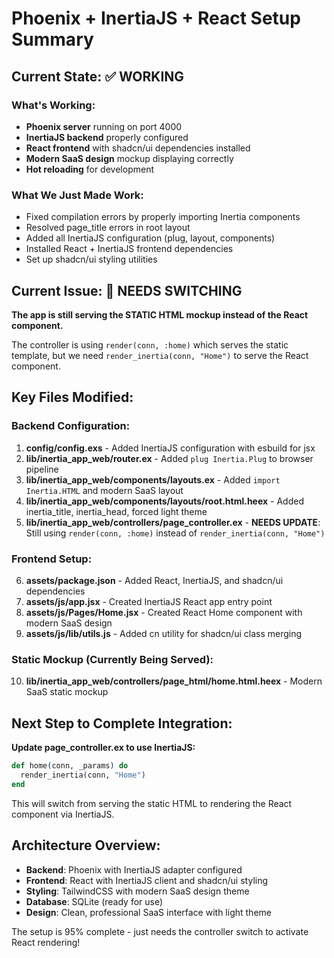 # Phoenix + InertiaJS + React Setup Summary

## Current State: ✅ WORKING

### What's Working:
- **Phoenix server** running on port 4000
- **InertiaJS backend** properly configured
- **React frontend** with shadcn/ui dependencies installed
- **Modern SaaS design** mockup displaying correctly
- **Hot reloading** for development

### What We Just Made Work:
- Fixed compilation errors by properly importing Inertia components
- Resolved page_title errors in root layout
- Added all InertiaJS configuration (plug, layout, components)
- Installed React + InertiaJS frontend dependencies
- Set up shadcn/ui styling utilities

## Current Issue: 🔄 NEEDS SWITCHING

**The app is still serving the STATIC HTML mockup instead of the React component.**

The controller is using `render(conn, :home)` which serves the static template, but we need `render_inertia(conn, "Home")` to serve the React component.

## Key Files Modified:

### Backend Configuration:
1. **config/config.exs** - Added InertiaJS configuration with esbuild for jsx
2. **lib/inertia_app_web/router.ex** - Added `plug Inertia.Plug` to browser pipeline
3. **lib/inertia_app_web/components/layouts.ex** - Added `import Inertia.HTML` and modern SaaS layout
4. **lib/inertia_app_web/components/layouts/root.html.heex** - Added inertia_title, inertia_head, forced light theme
5. **lib/inertia_app_web/controllers/page_controller.ex** - **NEEDS UPDATE**: Still using `render(conn, :home)` instead of `render_inertia(conn, "Home")`

### Frontend Setup:
6. **assets/package.json** - Added React, InertiaJS, and shadcn/ui dependencies
7. **assets/js/app.jsx** - Created InertiaJS React app entry point
8. **assets/js/Pages/Home.jsx** - Created React Home component with modern SaaS design
9. **assets/js/lib/utils.js** - Added cn utility for shadcn/ui class merging

### Static Mockup (Currently Being Served):
10. **lib/inertia_app_web/controllers/page_html/home.html.heex** - Modern SaaS static mockup

## Next Step to Complete Integration:

**Update page_controller.ex to use InertiaJS:**
```elixir
def home(conn, _params) do
  render_inertia(conn, "Home")
end
```

This will switch from serving the static HTML to rendering the React component via InertiaJS.

## Architecture Overview:
- **Backend**: Phoenix with InertiaJS adapter configured
- **Frontend**: React with InertiaJS client and shadcn/ui styling
- **Styling**: TailwindCSS with modern SaaS design theme
- **Database**: SQLite (ready for use)
- **Design**: Clean, professional SaaS interface with light theme

The setup is 95% complete - just needs the controller switch to activate React rendering!

